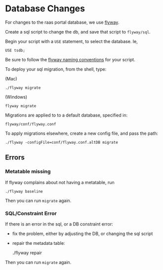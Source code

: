 # Database Changes

For changes to the raas portal database, we use [flyway](http://flywaydb.org/). 

Create a sql script to change the db, and save that script to 
```flyway/sql```. 

Begin your script with a ```USE``` statement, to select the database. Ie,

    USE tsdb;

Be sure to follow the 
[flyway naming conventions](http://flywaydb.org/documentation/migration/sql.html)
for your script.

To deploy your sql migration, from the shell, type:
 
(Mac)

    ./flyway migrate
    
(Windows)

    flyway migrate

Migrations are applied to to a default database, specified in:
 
    flyway/conf/flyway.conf
    
To apply migrations elsewhere, create a new config file, and pass the
path:

    ./flyway -configFile=conf/flyway.conf.altDB migrate

## Errors

### Metatable missing

If flyway complains about not having a metatable, run
 
    ./flyway baseline
    
Then you can run ```migrate``` again.

### SQL/Constraint Error

If there is an error in the sql, or a DB constraint error:

* fix the problem, either by adjusting the DB, or changing the sql script
* repair the metadata table:

    ./flyway repair
    
Then you can run ```migrate``` again.
    

